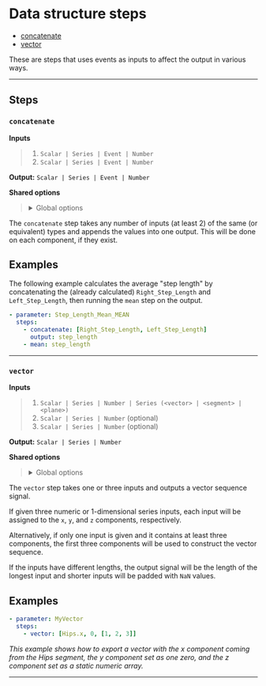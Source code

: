 # Data structure steps

- [concatenate](#concatenate)
- [vector](#vector)

These are steps that uses events as inputs to affect the output 
in various ways.


---

## Steps

### `concatenate`

**Inputs**
>
> 1. `Scalar | Series | Event | Number`
> 2. `Scalar | Series | Event | Number`
>

**Output:** `Scalar | Series | Event | Number`


**Shared options**
>
> <details><summary>Global options</summary>
> 
> The following options are available globally on all steps.
>
> * [export](./index.md#export)
> * [output](./index.md#output)
> * [set](./index.md#set)
> * [space](./index.md#space)
>
>
></details>
>


The `concatenate` step takes any number of inputs (at least 2) 
of the same (or equivalent) types and appends the values into one 
output. This will be done on each component, if they exist.

## Examples

The following example calculates the average "step length" 
by concatenating the (already calculated) `Right_Step_Length` 
and `Left_Step_Length`, then running the `mean` step on 
the output.

```yaml
- parameter: Step_Length_Mean_MEAN
  steps:
    - concatenate: [Right_Step_Length, Left_Step_Length]
      output: step_length
    - mean: step_length
```


---

### `vector`

**Inputs**
>
> 1. `Scalar | Series | Number | Series (<vector> | <segment> | <plane>)`
> 2. `Scalar | Series | Number` (optional)
> 3. `Scalar | Series | Number` (optional)
>

**Output:** `Scalar | Series | Number`


**Shared options**
>
> <details><summary>Global options</summary>
> 
> The following options are available globally on all steps.
>
> * [export](./index.md#export)
> * [output](./index.md#output)
> * [set](./index.md#set)
> * [space](./index.md#space)
>
>
></details>
>


The `vector` step takes one or three inputs and outputs a 
vector sequence signal. 

If given three numeric or 1-dimensional series inputs, each 
input will be assigned to the `x`, `y`, and `z` components, 
respectively.

Alternatively, if only one input is given and it contains at
least three components, the first three components will be 
used to construct the vector sequence.

If the inputs have different lengths, the output signal will 
be the length of the longest input and shorter inputs will be 
padded with `NaN` values.

## Examples

```yaml
- parameter: MyVector
  steps:
    - vector: [Hips.x, 0, [1, 2, 3]]
```

_This example shows how to export a vector with the x component 
coming from the Hips segment, the y component set as one zero, 
and the z component set as a static numeric array._


---

